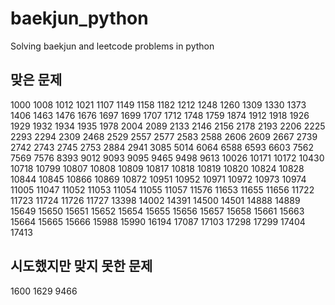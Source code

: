 # baekjun_python
Solving baekjun and leetcode problems in python

## 맞은 문제
1000 1008 1012 1021 1107 1149 1158 1182 1212 1248 1260 1309 1330 1373 1406 1463 1476 1676 1697 1699 1707 1712 1748 1759 1874 1912 1918 1926 1929 1932 1934 1935 1978 2004 2089 2133 2146 2156 2178 2193 2206 2225 2293 2294 2309 2468 2529 2557 2577 2583 2588 2606 2609 2667 2739 2742 2743 2745 2753 2884 2941 3085 5014 6064 6588 6593 6603 7562 7569 7576 8393 9012 9093 9095 9465 9498 9613 10026 10171 10172 10430 10718 10799 10807 10808 10809 10817 10818 10819 10820 10824 10828 10844 10845 10866 10869 10872 10951 10952 10971 10972 10973 10974 11005 11047 11052 11053 11054 11055 11057 11576 11653 11655 11656 11722 11723 11724 11726 11727 13398 14002 14391 14500 14501 14888 14889 15649 15650 15651 15652 15654 15655 15656 15657 15658 15661 15663 15664 15665 15666 15988 15990 16194 17087 17103 17298 17299 17404 17413

## 시도했지만 맞지 못한 문제
1600 1629 9466
